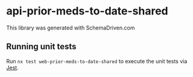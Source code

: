 
# api-prior-meds-to-date-shared

This library was generated with SchemaDriven.com

## Running unit tests

Run `nx test web-prior-meds-to-date-shared` to execute the unit tests via [Jest](https://jestjs.io).

